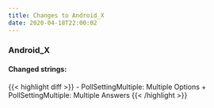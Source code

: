 ```yaml
---
title: Changes to Android_X
date: 2020-04-18T22:00:02
---
```

<h3>Android_X</h3>
<h4>Changed strings:</h4>
{{< highlight diff >}}
- PollSettingMultiple: Multiple Options
+ PollSettingMultiple: Multiple Answers
{{< /highlight >}}
